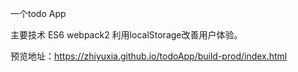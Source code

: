 一个todo App

主要技术 ES6 webpack2 利用localStorage改善用户体验。

预览地址：https://zhiyuxia.github.io/todoApp/build-prod/index.html
